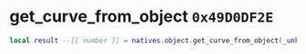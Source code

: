 # get_curve_from_object `0x49D0DF2E`

```lua
local result --[[ number ]] = natives.object.get_curve_from_object(_unk0 --[[ number ]])
```
